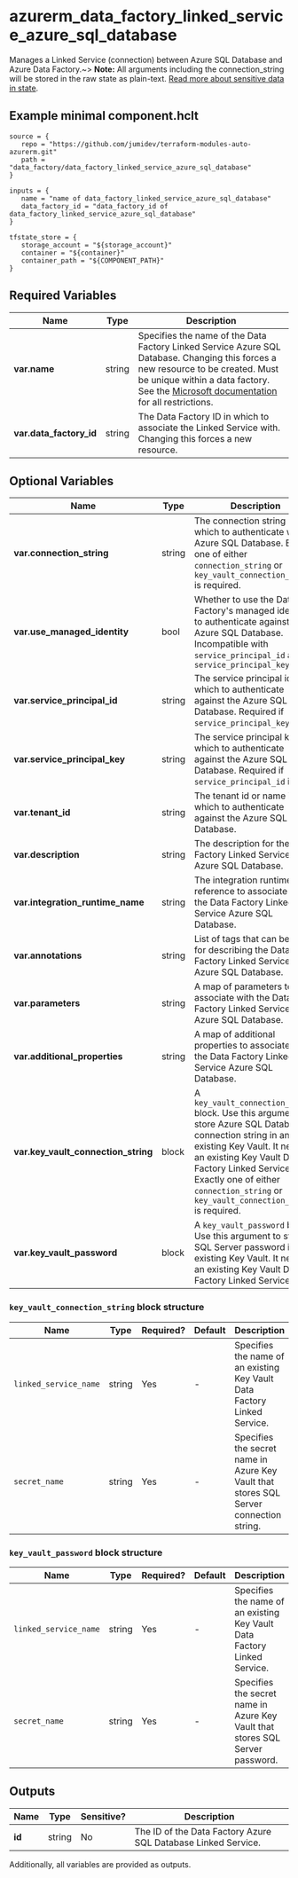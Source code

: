 # azurerm_data_factory_linked_service_azure_sql_database

Manages a Linked Service (connection) between Azure SQL Database and Azure Data Factory.~> **Note:** All arguments including the connection_string will be stored in the raw state as plain-text. [Read more about sensitive data in state](/docs/state/sensitive-data.html).

## Example minimal component.hclt

```hcl
source = {
   repo = "https://github.com/jumidev/terraform-modules-auto-azurerm.git" 
   path = "data_factory/data_factory_linked_service_azure_sql_database" 
}

inputs = {
   name = "name of data_factory_linked_service_azure_sql_database" 
   data_factory_id = "data_factory_id of data_factory_linked_service_azure_sql_database" 
}

tfstate_store = {
   storage_account = "${storage_account}" 
   container = "${container}" 
   container_path = "${COMPONENT_PATH}" 
}

```

## Required Variables

| Name | Type |  Description |
| ---- | --------- |  ----------- |
| **var.name** | string |  Specifies the name of the Data Factory Linked Service Azure SQL Database. Changing this forces a new resource to be created. Must be unique within a data factory. See the [Microsoft documentation](https://docs.microsoft.com/azure/data-factory/naming-rules) for all restrictions. | 
| **var.data_factory_id** | string |  The Data Factory ID in which to associate the Linked Service with. Changing this forces a new resource. | 

## Optional Variables

| Name | Type |  Description |
| ---- | --------- |  ----------- |
| **var.connection_string** | string |  The connection string in which to authenticate with Azure SQL Database. Exactly one of either `connection_string` or `key_vault_connection_string` is required. | 
| **var.use_managed_identity** | bool |  Whether to use the Data Factory's managed identity to authenticate against the Azure SQL Database. Incompatible with `service_principal_id` and `service_principal_key` | 
| **var.service_principal_id** | string |  The service principal id in which to authenticate against the Azure SQL Database. Required if `service_principal_key` is set. | 
| **var.service_principal_key** | string |  The service principal key in which to authenticate against the Azure SQL Database. Required if `service_principal_id` is set. | 
| **var.tenant_id** | string |  The tenant id or name in which to authenticate against the Azure SQL Database. | 
| **var.description** | string |  The description for the Data Factory Linked Service Azure SQL Database. | 
| **var.integration_runtime_name** | string |  The integration runtime reference to associate with the Data Factory Linked Service Azure SQL Database. | 
| **var.annotations** | string |  List of tags that can be used for describing the Data Factory Linked Service Azure SQL Database. | 
| **var.parameters** | string |  A map of parameters to associate with the Data Factory Linked Service Azure SQL Database. | 
| **var.additional_properties** | string |  A map of additional properties to associate with the Data Factory Linked Service Azure SQL Database. | 
| **var.key_vault_connection_string** | block |  A `key_vault_connection_string` block. Use this argument to store Azure SQL Database connection string in an existing Key Vault. It needs an existing Key Vault Data Factory Linked Service. Exactly one of either `connection_string` or `key_vault_connection_string` is required. | 
| **var.key_vault_password** | block |  A `key_vault_password` block. Use this argument to store SQL Server password in an existing Key Vault. It needs an existing Key Vault Data Factory Linked Service. | 

### `key_vault_connection_string` block structure

| Name | Type | Required? | Default | Description |
| ---- | ---- | --------- | ------- | ----------- |
| `linked_service_name` | string | Yes | - | Specifies the name of an existing Key Vault Data Factory Linked Service. |
| `secret_name` | string | Yes | - | Specifies the secret name in Azure Key Vault that stores SQL Server connection string. |

### `key_vault_password` block structure

| Name | Type | Required? | Default | Description |
| ---- | ---- | --------- | ------- | ----------- |
| `linked_service_name` | string | Yes | - | Specifies the name of an existing Key Vault Data Factory Linked Service. |
| `secret_name` | string | Yes | - | Specifies the secret name in Azure Key Vault that stores SQL Server password. |



## Outputs

| Name | Type | Sensitive? | Description |
| ---- | ---- | --------- | --------- |
| **id** | string | No  | The ID of the Data Factory Azure SQL Database Linked Service. | 

Additionally, all variables are provided as outputs.
